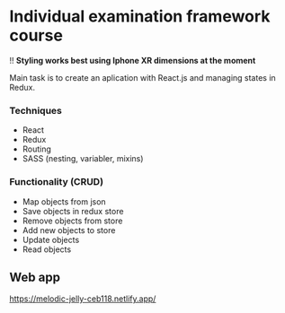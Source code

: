 # Individual examination framework course
!! **Styling works best using Iphone XR dimensions at the moment**

Main task is to create an aplication with React.js and managing states in Redux. 

### Techniques
* React
* Redux
* Routing
* SASS (nesting, variabler, mixins)

### Functionality (CRUD)
* Map objects from json
* Save objects in redux store
* Remove objects from store
* Add new objects to store
* Update objects
* Read objects

## Web app
https://melodic-jelly-ceb118.netlify.app/
